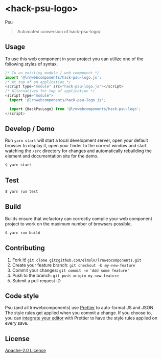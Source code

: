 # &lt;hack-psu-logo&gt;

Psu
> Automated conversion of hack-psu-logo/

## Usage
To use this web component in your project you can utilize one of the following styles of syntax.

```js
/* In an existing module / web component */
import '@lrnwebcomponents/hack-psu-logo.js';
/* At top of an application */
<script type="module" src="hack-psu-logo.js"></script>
/* Alternatives for top of application */
<script type="module">
  import '@lrnwebcomponents/hack-psu-logo.js';

  import {HackPsuLogo} from '@lrnwebcomponents/hack-psu-logo';
</script>
```

## Develop / Demo
Run `yarn start` will start a local development server, open your default browser to display it, open your finder to the correct window and start watching the `/src` directory for changes and automatically rebuilding the element and documentation site for the demo.
```bash
$ yarn start
```

## Test

```bash
$ yarn run test
```

## Build
Builds ensure that wcfactory can correctly compile your web component project to
work on the maximum number of browsers possible.
```bash
$ yarn run build
```

## Contributing

1. Fork it! `git clone git@github.com/elmsln/lrnwebcomponents.git`
2. Create your feature branch: `git checkout -b my-new-feature`
3. Commit your changes: `git commit -m 'Add some feature'`
4. Push to the branch: `git push origin my-new-feature`
5. Submit a pull request :D

## Code style

Psu (and all lrnwebcomponents) use [Prettier][prettier] to auto-format JS and JSON.  The style rules get applied when you commit a change.  If you choose to, you can [integrate your editor][prettier-ed] with Prettier to have the style rules applied on every save.

[prettier]: https://github.com/prettier/prettier/
[prettier-ed]: https://github.com/prettier/prettier/#editor-integration
[polyserve]: https://github.com/Polymer/polyserve
[web-component-tester]: https://github.com/Polymer/web-component-tester

## License
[Apache-2.0 License](http://opensource.org/licenses/Apache-2.0)
